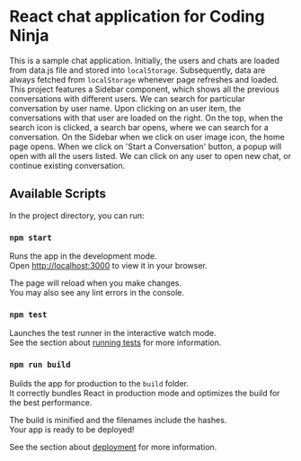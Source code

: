 # React chat application for Coding Ninja

This is a sample chat application. Initially, the users and chats are loaded from data.js file and stored into `localStorage`. Subsequently, data are always fetched from `localStorage` whenever page refreshes and loaded. This project features a Sidebar component, which shows all the previous conversations with different users. We can search for particular conversation by user name. Upon clicking on an user item, the conversations with that user are loaded on the right. On the top, when the search icon is clicked, a search bar opens, where we can search for a conversation. On the Sidebar when we click on user image icon, the home page opens. When we click on 'Start a Conversation' button, a popup will open with all the users listed. We can click on any user to open new chat, or continue existing conversation.

## Available Scripts

In the project directory, you can run:

### `npm start`

Runs the app in the development mode.\
Open [http://localhost:3000](http://localhost:3000) to view it in your browser.

The page will reload when you make changes.\
You may also see any lint errors in the console.

### `npm test`

Launches the test runner in the interactive watch mode.\
See the section about [running tests](https://facebook.github.io/create-react-app/docs/running-tests) for more information.

### `npm run build`

Builds the app for production to the `build` folder.\
It correctly bundles React in production mode and optimizes the build for the best performance.

The build is minified and the filenames include the hashes.\
Your app is ready to be deployed!

See the section about [deployment](https://facebook.github.io/create-react-app/docs/deployment) for more information.
